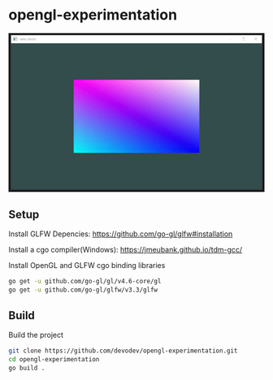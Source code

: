 # opengl-experimentation

![Current Project State](docs/images/currentProjectState.gif?raw=true "Current Project State")

## Setup

Install GLFW Depencies: <https://github.com/go-gl/glfw#installation>

Install a cgo compiler(Windows): <https://jmeubank.github.io/tdm-gcc/>

Install OpenGL and GLFW cgo binding libraries

```bash
go get -u github.com/go-gl/gl/v4.6-core/gl
go get -u github.com/go-gl/glfw/v3.3/glfw
```

## Build

Build the project

```bash
git clone https://github.com/devodev/opengl-experimentation.git
cd opengl-experimentation
go build .
```
